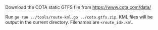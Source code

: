 Download the COTA static GTFS file from https://www.cota.com/data/

Run `go run ../tools/route-kml.go ../cota.gtfs.zip`.  KML files will be
output in the current directory.  Filenames are `<route_id>.kml`.
